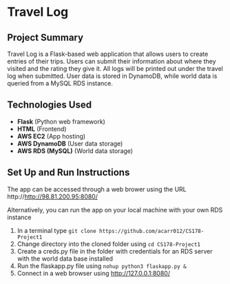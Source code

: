 # Travel Log

## Project Summary

Travel Log is a Flask-based web application that allows users to create entries of their trips. Users can submit their information about where they visited and the rating they give it. All logs will be printed out under the travel log when submitted. User data is stored in DynamoDB, while world data is queried from a MySQL RDS instance.

## Technologies Used

- **Flask** (Python web framework)  
- **HTML** (Frontend)  
- **AWS EC2** (App hosting)  
- **AWS DynamoDB** (User data storage)  
- **AWS RDS (MySQL)** (World data storage)  

## Set Up and Run Instructions
The app can be accessed through a web brower using the URL http://http://98.81.200.95:8080/

Alternatively, you can run the app on your local machine with your own RDS instance
1. In a terminal type `git clone https://github.com/acarr012/CS178-Project1`
2. Change directory into the cloned folder using `cd CS178-Project1`
3. Create a creds.py file in the folder with credentials for an RDS server with the world data base installed
4. Run the flaskapp.py file using `nohup python3 flaskapp.py &`
5. Connect in a web browser using http://127.0.0.1:8080/
